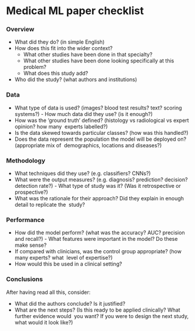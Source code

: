 # Medical ML paper checklist

### Overview 
- What did they do? (in simple English) 
- How does this fit into the wider context?  
	- What other studies have been done in that specialty? 
	- What other studies have been done looking specifically at this problem? 
	- What does this study add? 
- Who did the study? (what authors and institutions) 

### Data 
- What type of data is used? (images? blood test results? text? scoring systems?) - How much data did they use? (is it enough?)  
- How was the ‘ground truth’ defined? (histology vs radiological vs expert opinion? how many  experts labelled?) 
- Is the data skewed towards particular classes? (how was this handled?) 
- Does the data represent the population the model will be deployed on? (appropriate mix of  demographics, locations and diseases?)  

### Methodology 
- What techniques did they use? (e.g. classifiers? CNNs?)  
- What were the output measures? (e.g. diagnosis? prediction? decision? detection rate?) - What type of study was it? (Was it retrospective or prospective?) 
- What was the rationale for their approach? Did they explain in enough detail to replicate the  study? 

### Performance 
- How did the model perform? (what was the accuracy? AUC? precision and recall?) - What features were important in the model? Do these make sense? 
- If compared with clinicians, was the control group appropriate? (how many experts? what  level of expertise?) 
- How would this be used in a clinical setting? 

### Conclusions 
After having read all this, consider: 
- What did the authors conclude? Is it justified? 
- What are the next steps? (Is this ready to be applied clinically? What further evidence would  you want? If you were to design the next study, what would it look like?)

